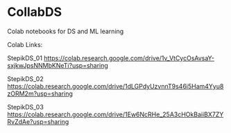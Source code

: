 # CollabDS
Colab notebooks for DS and ML learning

Colab Links:

StepikDS_01
https://colab.research.google.com/drive/1v_VtCycOsAvsaY-sxjkwJpsNNMbKNeTi?usp=sharing

StepikDS_02
https://colab.research.google.com/drive/1dLGPdyUzvnnT9s46i5Ham4Yyu8zORM2m?usp=sharing

StepikDS_03
https://colab.research.google.com/drive/1Ew6NcRHe_25A3cHOkBaiiBX7ZYRvZdAe?usp=sharing
